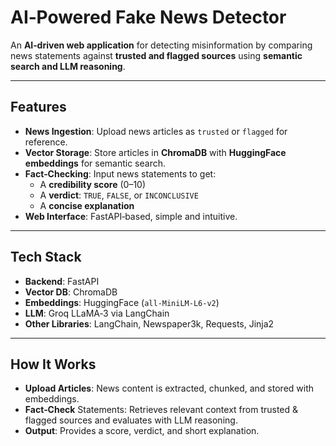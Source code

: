 # AI‑Powered Fake News Detector

An **AI‑driven web application** for detecting misinformation by comparing news statements against **trusted and flagged sources** using **semantic search and LLM reasoning**.

---

## Features
- **News Ingestion**: Upload news articles as `trusted` or `flagged` for reference.
- **Vector Storage**: Store articles in **ChromaDB** with **HuggingFace embeddings** for semantic search.
- **Fact‑Checking**: Input news statements to get:
  - A **credibility score** (0–10)
  - A **verdict**: `TRUE`, `FALSE`, or `INCONCLUSIVE`
  - A **concise explanation**
- **Web Interface**: FastAPI‑based, simple and intuitive.

---

## Tech Stack
- **Backend**: FastAPI  
- **Vector DB**: ChromaDB  
- **Embeddings**: HuggingFace (`all-MiniLM-L6-v2`)  
- **LLM**: Groq LLaMA‑3 via LangChain  
- **Other Libraries**: LangChain, Newspaper3k, Requests, Jinja2  

---

## How It Works
- **Upload Articles**: News content is extracted, chunked, and stored with embeddings.
- **Fact‑Check** Statements: Retrieves relevant context from trusted & flagged sources and evaluates with LLM reasoning.
- **Output**: Provides a score, verdict, and short explanation.
